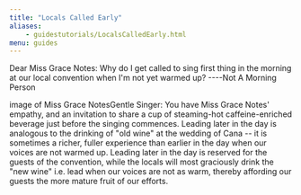 ```yaml
---
title: "Locals Called Early"
aliases:
    - guidestutorials/LocalsCalledEarly.html
menu: guides
---
```


Dear Miss Grace Notes: Why do I get called to sing first thing in the morning at our local convention when I'm not yet warmed up? ----Not A Morning Person

image of Miss Grace NotesGentle Singer: You have Miss Grace Notes' empathy, and an invitation to share a cup of steaming-hot caffeine-enriched beverage just before the singing commences.
   Leading later in the day is analogous to the drinking of "old wine" at the wedding of Cana -- it is sometimes a richer, fuller experience than earlier in the day when our voices are not warmed up. Leading later in the day is reserved for the guests of the convention, while the locals will most graciously drink the "new wine" i.e. lead when our voices are not as warm, thereby affording our guests the more mature fruit of our efforts.